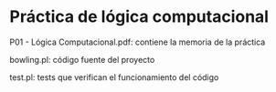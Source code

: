 # Práctica de lógica computacional

P01 - Lógica Computacional.pdf: contiene la memoria de la práctica

bowling.pl: código fuente del proyecto

test.pl: tests que verifican el funcionamiento del código
